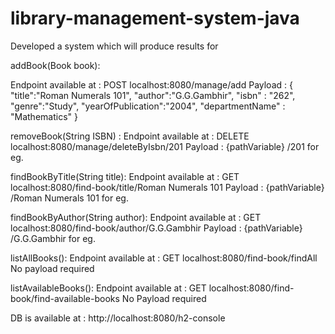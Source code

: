 # library-management-system-java

Developed a system which will produce results for

addBook(Book book): 

Endpoint available at : POST localhost:8080/manage/add 
Payload : {
    "title":"Roman Numerals 101",
    "author":"G.G.Gambhir",
    "isbn" : "262",
    "genre":"Study",
    "yearOfPublication":"2004",
    "departmentName" : "Mathematics"
}

removeBook(String ISBN) : 
Endpoint available at : DELETE localhost:8080/manage/deleteByIsbn/201
Payload : {pathVariable} /201 for eg.


findBookByTitle(String title): 
Endpoint available at : GET localhost:8080/find-book/title/Roman Numerals 101
Payload : {pathVariable} /Roman Numerals 101 for eg.

findBookByAuthor(String author): 
Endpoint available at : GET localhost:8080/find-book/author/G.G.Gambhir
Payload : {pathVariable} /G.G.Gambhir for eg.

listAllBooks(): 
Endpoint available at : GET localhost:8080/find-book/findAll
No payload required

listAvailableBooks(): 
Endpoint available at : GET localhost:8080/find-book/find-available-books
No Payload required

DB is available at : http://localhost:8080/h2-console
